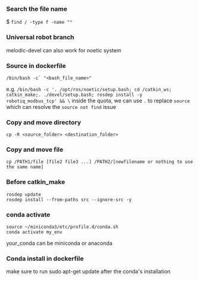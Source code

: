 ### Search the file name
$ `find / -type f -name ""`

### Universal robot branch
melodic-devel can also work for noetic system

### Source in dockerfile
```
/bin/bash -c` "<bash_file_name>"
```
e.g. `/bin/bash -c '. /opt/ros/noetic/setup.bash; cd /catkin_ws; catkin_make;. ./devel/setup.bash; rosdep install -y robotiq_modbus_tcp' && \`
inside the quota, we can use `.` to replace `source` which can resolve the `source not find` issue

### Copy and move directory
```
cp -R <source_folder> <destination_folder>
```

### Copy and move file
```
cp /PATH1/file [file2 file3 ...] /PATH2/[newfilename or nothing to use the same name]
```

### Before catkin_make
```
rosdep update
rosdep install --from-paths src --ignore-src -y
```

### conda activate
```
source ~/miniconda3/etc/profile.d/conda.sh
conda activate my_env
```
your_conda can be miniconda or anaconda

### Conda install in dockerfile
make sure to run sudo apt-get update after the conda's installation